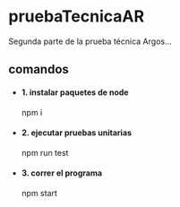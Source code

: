 # pruebaTecnicaAR

Segunda parte de la prueba técnica Argos...

## comandos

- #### 1. instalar paquetes de node
  npm i

- #### 2. ejecutar pruebas unitarias
  npm run test

- #### 3. correr el programa
  npm start



